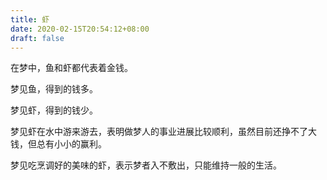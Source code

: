 ```yaml
---
title: 虾
date: 2020-02-15T20:54:12+08:00
draft: false
---
```


在梦中，鱼和虾都代表着金钱。

梦见鱼，得到的钱多。

梦见虾，得到的钱少。

梦见虾在水中游来游去，表明做梦人的事业进展比较顺利，虽然目前还挣不了大钱，但总有小小的赢利。

梦见吃烹调好的美味的虾，表示梦者入不敷出，只能维持一般的生活。